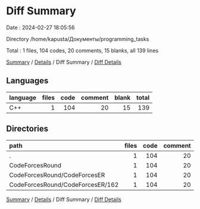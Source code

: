 # Diff Summary

Date : 2024-02-27 18:05:56

Directory /home/kapusta/Документы/programming_tasks

Total : 1 files,  104 codes, 20 comments, 15 blanks, all 139 lines

[Summary](results.md) / [Details](details.md) / Diff Summary / [Diff Details](diff-details.md)

## Languages
| language | files | code | comment | blank | total |
| :--- | ---: | ---: | ---: | ---: | ---: |
| C++ | 1 | 104 | 20 | 15 | 139 |

## Directories
| path | files | code | comment | blank | total |
| :--- | ---: | ---: | ---: | ---: | ---: |
| . | 1 | 104 | 20 | 15 | 139 |
| CodeForcesRound | 1 | 104 | 20 | 15 | 139 |
| CodeForcesRound/CodeForcesER | 1 | 104 | 20 | 15 | 139 |
| CodeForcesRound/CodeForcesER/162 | 1 | 104 | 20 | 15 | 139 |

[Summary](results.md) / [Details](details.md) / Diff Summary / [Diff Details](diff-details.md)